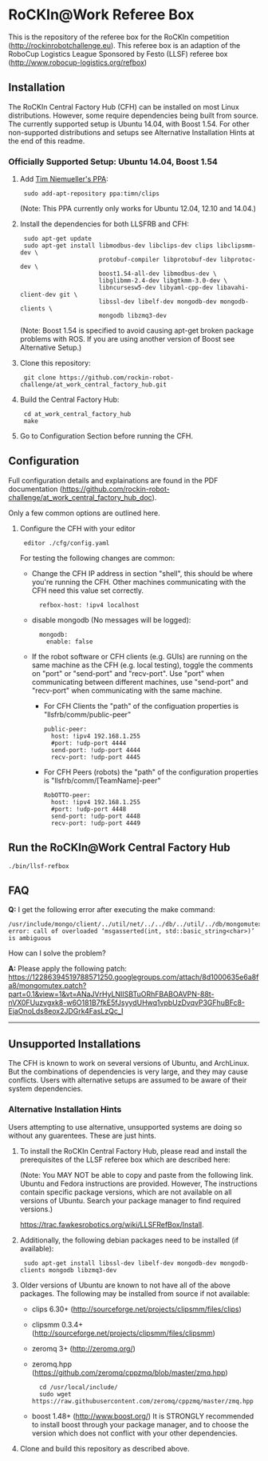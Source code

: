 RoCKIn@Work Referee Box
=======================

This is the repository of the referee box for the RoCKIn competition (http://rockinrobotchallenge.eu). This referee box is an adaption of the RoboCup Logistics League Sponsored by Festo (LLSF) referee box (http://www.robocup-logistics.org/refbox)


## Installation
The RoCKIn Central Factory Hub (CFH) can be installed on most Linux distributions. However, some require dependencies being built from source. The currently supported setup is Ubuntu 14.04, with Boost 1.54. For other non-supported distributions and setups see Alternative Installation Hints at the end of this readme.

### Officially Supported Setup: Ubuntu 14.04, Boost 1.54

1. Add [Tim Niemueller's PPA](https://launchpad.net/~timn/+archive/ubuntu/clips):
      
        sudo add-apt-repository ppa:timn/clips
    (Note: This PPA currently only works for Ubuntu 12.04, 12.10 and 14.04.)
    
2. Install the dependencies for both LLSFRB and CFH:
        
        sudo apt-get update
        sudo apt-get install libmodbus-dev libclips-dev clips libclipsmm-dev \
                             protobuf-compiler libprotobuf-dev libprotoc-dev \
                             boost1.54-all-dev libmodbus-dev \
                             libglibmm-2.4-dev libgtkmm-3.0-dev \
                             libncursesw5-dev libyaml-cpp-dev libavahi-client-dev git \
                             libssl-dev libelf-dev mongodb-dev mongodb-clients \
                             mongodb libzmq3-dev

     (Note: Boost 1.54 is specified to avoid causing apt-get broken package problems with ROS. If you are using another version of Boost see Alternative Setup.)

3. Clone this repository:
        
        git clone https://github.com/rockin-robot-challenge/at_work_central_factory_hub.git

4. Build the Central Factory Hub:
        
        cd at_work_central_factory_hub
        make

5. Go to Configuration Section before running the CFH.


## Configuration

Full configuration details and explainations are found in the PDF documentation (https://github.com/rockin-robot-challenge/at_work_central_factory_hub_doc). 

Only a few common options are outlined here.

1. Configure the CFH with your editor
    
        editor ./cfg/config.yaml

    For testing the following changes are common:
    - Change the CFH IP address in section "shell", this should be where you're running the CFH. Other machines communicating with the CFH need this value set correctly.
        
            refbox-host: !ipv4 localhost
    - disable mongodb (No messages will be logged):
        
            mongodb:
              enable: false
    - If the robot software or CFH clients (e.g. GUIs) are running on the same machine as the CFH (e.g. local testing), toggle the comments on "port" or "send-port" and "recv-port". Use "port" when communicating between different machines, use "send-port" and "recv-port" when communicating with the same machine.
      - For CFH Clients the "path" of the configuation properties is "llsfrb/comm/public-peer"
    
        ```    
        public-peer:
          host: !ipv4 192.168.1.255
          #port: !udp-port 4444
          send-port: !udp-port 4444
          recv-port: !udp-port 4445
        ```
      - For CFH Peers (robots) the "path" of the configuration properties is "llsfrb/comm/[TeamName]-peer" 

        ```
        RobOTTO-peer:
          host: !ipv4 192.168.1.255
          #port: !udp-port 4448
          send-port: !udp-port 4448
          recv-port: !udp-port 4449
        ```

## Run the RoCKIn@Work Central Factory Hub

    ./bin/llsf-refbox
    

## FAQ

**Q:** I get the following error after executing the make command: 

    /usr/include/mongo/client/../util/net/../../db/../util/../db/mongomutex.h:235:9: error: call of overloaded ‘msgasserted(int, std::basic_string<char>)’ is ambiguous
    
How can I solve the problem?
    
**A:** Please apply the following patch: https://12286394519788571250.googlegroups.com/attach/8d1000635e6a8fa8/mongomutex.patch?part=0.1&view=1&vt=ANaJVrHyLNIISBTuORhFBABOAVPN-88t-nVX0FUuzvgxk8-w6O181B7fkE5fJsyydUHwq1vpbUzDvqvP3GFhuBFc8-EjaOnoLds8eox2JDGrk4FasLzQc_I

------------------------------------

## Unsupported Installations
The CFH is known to work on several versions of Ubuntu, and ArchLinux. But the combinations of dependencies is very large, and they may cause conflicts. Users with alternative setups are assumed to be aware of their system dependencies. 

### Alternative Installation Hints

Users attempting to use alternative, unsupported systems are doing so without any guarentees. These are just hints.

1. To install the RoCKIn Central Factory Hub, please read and install the prerequisites of the LLSF referee box which are described here:
   
    (Note: You MAY NOT be able to copy and paste from the following link. Ubuntu and Fedora instructions are provided. However, The instructions contain specific package versions, which are not available on all versions of Ubuntu. Search your package manager to find required versions.)
    
    https://trac.fawkesrobotics.org/wiki/LLSFRefBox/Install. 

2. Additionally, the following debian packages need to be installed (if available):
    
        sudo apt-get install libssl-dev libelf-dev mongodb-dev mongodb-clients mongodb libzmq3-dev

3. Older versions of Ubuntu are known to not have all of the above packages. The following may be installed from source if not available:
    - clips 6.30+ (http://sourceforge.net/projects/clipsmm/files/clips)
    - clipsmm 0.3.4+(http://sourceforge.net/projects/clipsmm/files/clipsmm)
    - zeromq 3+ (http://zeromq.org/) 
    - zeromq.hpp (https://github.com/zeromq/cppzmq/blob/master/zmq.hpp) 
            
            cd /usr/local/include/
            sudo wget https://raw.githubusercontent.com/zeromq/cppzmq/master/zmq.hpp
    - boost 1.48+ (http://www.boost.org/) It is STRONGLY recommended to install boost through your package manager, and to choose the version which does not conflict with your other dependencies.
  
4. Clone and build this repository as described above.
